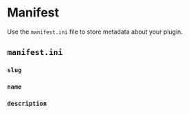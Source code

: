 # Manifest

Use the `manifest.ini` file to store metadata about your plugin.

## `manifest.ini`

### `slug`

### `name`

### `description`
